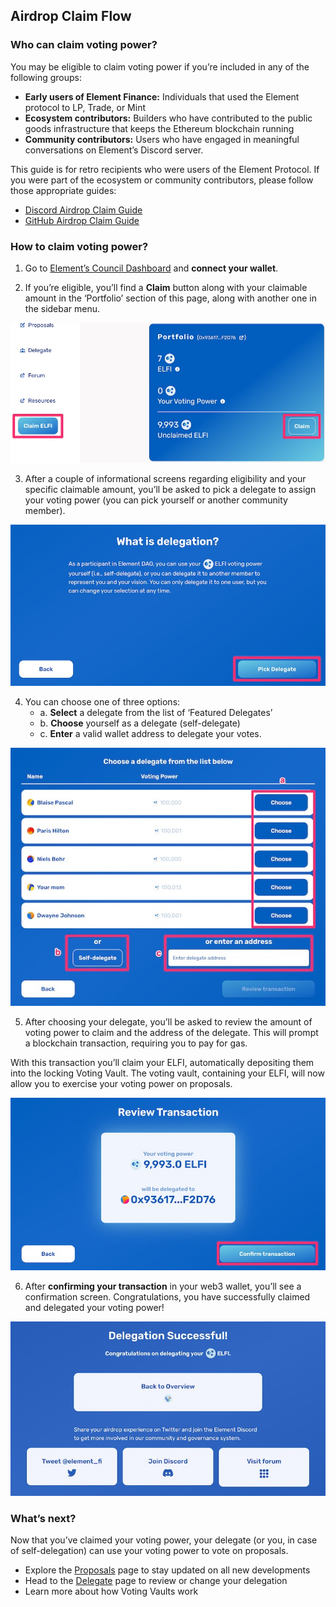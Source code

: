 ## Airdrop Claim Flow



### Who can claim voting power?

You may be eligible to claim voting power if you’re included in any of the following groups:

* **Early users of Element Finance:** Individuals that used the Element protocol to LP, Trade, or Mint 
* **Ecosystem contributors:** Builders who have contributed to the public goods infrastructure that keeps the Ethereum blockchain running
* **Community contributors:** Users who have engaged in meaningful conversations on Element’s Discord server.

This guide is for retro recipients who were users of the Element Protocol. If you were part of the ecosystem or community contributors, please follow those appropriate guides:

* [Discord Airdrop Claim Guide](https://docs.element.fi/governance-council/airdrop/discord)
* [GitHub Airdrop Claim Guide](https://docs.element.fi/governance-council/airdrop/github)

### How to claim voting power?

1. Go to [Element’s Council Dashboard](https://gov.element.fi/) and **connect your wallet**.

2. If you’re eligible, you’ll find a **Claim** button along with your claimable amount in the ‘Portfolio’ section of this page, along with another one in the sidebar menu.

![](../../.gitbook/assets/guides/airdrop_1.jpeg)

3. After a couple of informational screens regarding eligibility and your specific claimable amount, you’ll be asked to pick a delegate to assign your voting power (you can pick yourself or another community member).

![](../../.gitbook/assets/guides/airdrop_2.jpeg)

4. You can choose one of three options:
	* a. **Select** a delegate from the list of ‘Featured Delegates’
	* b. **Choose** yourself as a delegate (self-delegate)
	* c. **Enter** a valid wallet address to delegate your votes. 

![](../../.gitbook/assets/guides/airdrop_3.jpeg)

5. After choosing your delegate, you’ll be asked to review the amount of voting power to claim and the address of the delegate. This will prompt a blockchain transaction, requiring you to pay for gas.

With this transaction you’ll claim your ELFI, automatically depositing them into the locking Voting Vault. The voting vault, containing your ELFI, will now allow you to exercise your voting power on proposals.

![](../../.gitbook/assets/guides/airdrop_4.jpeg)

6. After **confirming your transaction** in your web3 wallet, you’ll see a confirmation screen. Congratulations, you have successfully claimed and delegated your voting power!

![](../../.gitbook/assets/guides/airdrop_5.jpeg)

### What’s next?

Now that you’ve claimed your voting power, your delegate (or you, in case of self-delegation) can use your voting power to vote on proposals. 

* Explore the [Proposals](https://gov.element.fi/proposals) page to stay updated on all new developments
* Head to the [Delegate](https://gov.element.fi/delegate) page to review or change your delegation
* Learn more about how Voting Vaults work
